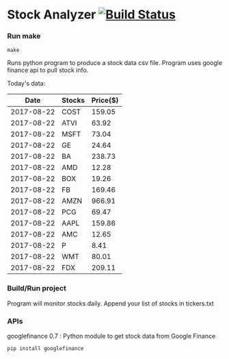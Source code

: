# Stock Analyzer [![Build Status](https://travis-ci.org/ogoyal/StockAnalyzer.svg?branch=master)](https://travis-ci.org/ogoyal/StockAnalyzer)

### Run make
```
make
```

Runs python program to produce a stock data csv file. Program uses google finance api to pull stock info.

Today's data:

| Date| Stocks| Price($) | 
| --- | --- | ---  | 
| 2017-08-22| COST| 159.05 | 
| 2017-08-22| ATVI| 63.92 | 
| 2017-08-22| MSFT| 73.04 | 
| 2017-08-22| GE| 24.64 | 
| 2017-08-22| BA| 238.73 | 
| 2017-08-22| AMD| 12.28 | 
| 2017-08-22| BOX| 19.26 | 
| 2017-08-22| FB| 169.46 | 
| 2017-08-22| AMZN| 966.91 | 
| 2017-08-22| PCG| 69.47 | 
| 2017-08-22| AAPL| 159.86 | 
| 2017-08-22| AMC| 12.65 | 
| 2017-08-22| P| 8.41 | 
| 2017-08-22| WMT| 80.01 | 
| 2017-08-22| FDX| 209.11 | 

### Build/Run project

Program will monitor stocks daily. Append your list of stocks in tickers.txt

### APIs
googlefinance 0.7 : Python module to get stock data from Google Finance

```
pip install googlefinance
```

